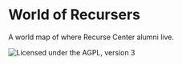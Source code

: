 # World of Recursers

A world map of where Recurse Center alumni live.

![Licensed under the AGPL, version 3](https://img.shields.io/badge/license-AGPL3-blue.svg)
